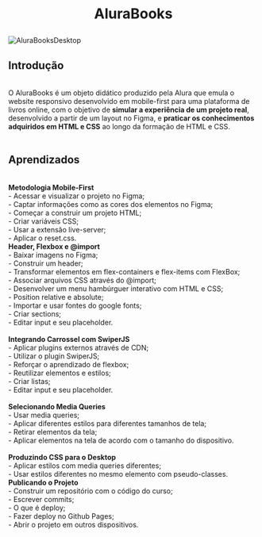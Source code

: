 <h1 align="center">
  <p align="center">AluraBooks</p>
 </h1>
 
![AluraBooksDesktop](https://user-images.githubusercontent.com/95223411/199308877-c6aa2c1a-0b19-4a24-b342-f04142907d6a.png)


## Introdução
<br />
O AluraBooks é um objeto didático produzido pela Alura que emula o website responsivo desenvolvido em mobile-first para uma plataforma de livros online, com o objetivo de <b>simular a experiência de um projeto real</b>, desenvolvido a partir de um layout no Figma, e <b>praticar os conhecimentos adquiridos em HTML e CSS</b> ao longo da formação de HTML e CSS.
<br />
<br />

## Aprendizados
<br />
  <strong>Metodologia Mobile-First</strong><br />
  - Acessar e visualizar o projeto no Figma; <br />
  - Captar informações como as cores dos elementos no Figma;<br />
  - Começar a construir um projeto HTML;<br />
  - Criar variáveis CSS;<br />
  - Usar a extensão live-server;<br />
  - Aplicar o reset.css.
<br />
  <strong>Header, Flexbox e @import</strong><br />
  - Baixar imagens no Figma; <br />
  - Construir um header; <br />
  - Transformar elementos em flex-containers e flex-items com FlexBox; <br />
  - Associar arquivos CSS através do @import; <br />
  - Desenvolver um menu hambúrguer interativo com HTML e CSS; <br />
  - Position relative e absolute; <br />
  - Importar e usar fontes do google fonts; <br />
  - Criar sections; <br />
  - Editar input e seu placeholder. <br />
<br />
  <strong>Integrando Carrossel com SwiperJS</strong><br />
  - Aplicar plugins externos através de CDN; <br />
  - Utilizar o plugin SwiperJS; <br />
  - Reforçar o aprendizado de flexbox; <br />
  - Reutilizar elementos e estilos; <br />
  - Criar listas; <br />
  - Editar input e seu placeholder. <br />
<br />
 <strong>Selecionando Media Queries</strong><br />
  - Usar media queries; <br />
  - Aplicar diferentes estilos para diferentes tamanhos de tela; <br />
  - Retirar elementos da tela; <br />
  - Aplicar elementos na tela de acordo com o tamanho do dispositivo. <br />
<br />
 <strong>Produzindo CSS para o Desktop</strong><br />
  - Aplicar estilos com media queries diferentes; <br />
  - Usar estilos diferentes no mesmo elemento com pseudo-classes. <br />
 <strong>Publicando o Projeto</strong><br />
  - Construir um repositório com o código do curso; <br />
  - Escrever commits; <br />
  - O que é deploy; <br />
  - Fazer deploy no Github Pages; <br />
  - Abrir o projeto em outros dispositivos. <br />
